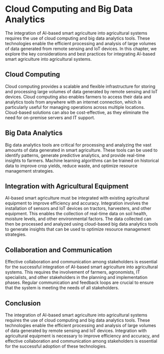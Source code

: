 Cloud Computing and Big Data Analytics
===========================================================================================================

The integration of AI-based smart agriculture into agricultural systems requires the use of cloud computing and big data analytics tools. These technologies enable the efficient processing and analysis of large volumes of data generated from remote sensing and IoT devices. In this chapter, we explore the key considerations and best practices for integrating AI-based smart agriculture into agricultural systems.

Cloud Computing
---------------

Cloud computing provides a scalable and flexible infrastructure for storing and processing large volumes of data generated by remote sensing and IoT devices. Cloud computing also enables farmers to access their data and analytics tools from anywhere with an internet connection, which is particularly useful for managing operations across multiple locations. Cloud-based solutions can also be cost-effective, as they eliminate the need for on-premise servers and IT support.

Big Data Analytics
------------------

Big data analytics tools are critical for processing and analyzing the vast amounts of data generated in smart agriculture. These tools can be used to identify patterns, generate predictive analytics, and provide real-time insights to farmers. Machine learning algorithms can be trained on historical data to improve crop yields, reduce waste, and optimize resource management strategies.

Integration with Agricultural Equipment
---------------------------------------

AI-based smart agriculture must be integrated with existing agricultural equipment to improve efficiency and accuracy. Integration involves the installation of sensors and IoT devices on tractors, harvesters, and other equipment. This enables the collection of real-time data on soil health, moisture levels, and other environmental factors. The data collected can then be processed and analyzed using cloud-based big data analytics tools to generate insights that can be used to optimize resource management strategies.

Collaboration and Communication
-------------------------------

Effective collaboration and communication among stakeholders is essential for the successful integration of AI-based smart agriculture into agricultural systems. This requires the involvement of farmers, agronomists, IT specialists, and other stakeholders in the planning and implementation phases. Regular communication and feedback loops are crucial to ensure that the system is meeting the needs of all stakeholders.

Conclusion
----------

The integration of AI-based smart agriculture into agricultural systems requires the use of cloud computing and big data analytics tools. These technologies enable the efficient processing and analysis of large volumes of data generated by remote sensing and IoT devices. Integration with agricultural equipment is necessary to improve efficiency and accuracy, and effective collaboration and communication among stakeholders is essential for the successful adoption of these technologies.
